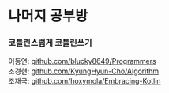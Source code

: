 # 나머지 공부방
### 코틀린스럽게 코틀린쓰기

이동연: [github.com/blucky8649/Programmers](https://github.com/blucky8649/Programmers)  
조경현: [github.com/KyungHyun-Cho/Algorithm](https://github.com/KyungHyun-Cho/Algorithm)  
조재국: [github.com/hoxymola/Embracing-Kotlin](https://github.com/hoxymola/Embracing-Kotlin)
